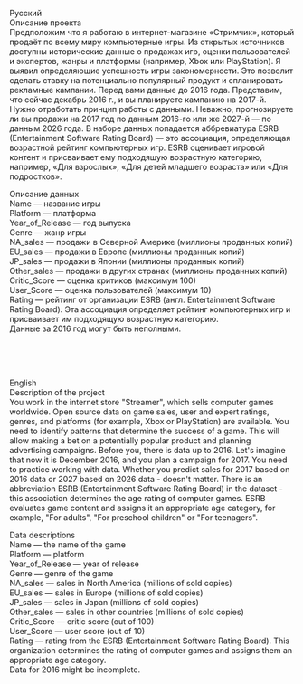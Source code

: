 Русский <br>
Описание проекта <br>
Предположим что я работаю в интернет-магазине «Стримчик», который продаёт по всему миру компьютерные игры. Из открытых источников доступны исторические данные о продажах игр, оценки пользователей и экспертов, жанры и платформы (например, Xbox или PlayStation). Я выявил определяющие успешность игры закономерности. Это позволит сделать ставку на потенциально популярный продукт и спланировать рекламные кампании. Перед вами данные до 2016 года. Представим, что сейчас декабрь 2016 г., и вы планируете кампанию на 2017-й. Нужно отработать принцип работы с данными. Неважно, прогнозируете ли вы продажи на 2017 год по данным 2016-го или же 2027-й — по данным 2026 года. В наборе данных попадается аббревиатура ESRB (Entertainment Software Rating Board) — это ассоциация, определяющая возрастной рейтинг компьютерных игр. ESRB оценивает игровой контент и присваивает ему подходящую возрастную категорию, например, «Для взрослых», «Для детей младшего возраста» или «Для подростков». <br>

Описание данных <br>
Name — название игры <br>
Platform — платформа <br>
Year_of_Release — год выпуска <br>
Genre — жанр игры <br>
NA_sales — продажи в Северной Америке (миллионы проданных копий) <br>
EU_sales — продажи в Европе (миллионы проданных копий) <br>
JP_sales — продажи в Японии (миллионы проданных копий) <br>
Other_sales — продажи в других странах (миллионы проданных копий) <br>
Critic_Score — оценка критиков (максимум 100) <br>
User_Score — оценка пользователей (максимум 10) <br>
Rating — рейтинг от организации ESRB (англ. Entertainment Software Rating Board). Эта ассоциация определяет рейтинг компьютерных игр и присваивает им подходящую возрастную категорию. <br>
Данные за 2016 год могут быть неполными. <br>


<br>
<br>
<br>

English <br>
Description of the project <br>
You work in the internet store "Streamer", which sells computer games worldwide. Open source data on game sales, user and expert ratings, genres, and platforms (for example, Xbox or PlayStation) are available. You need to identify patterns that determine the success of a game. This will allow making a bet on a potentially popular product and planning advertising campaigns.
Before you, there is data up to  2016. Let's imagine that now it is December  2016, and you plan a campaign for  2017. You need to practice working with data. Whether you predict sales for  2017 based on  2016 data or  2027 based on  2026 data - doesn't matter. There is an abbreviation ESRB (Entertainment Software Rating Board) in the dataset - this association determines the age rating of computer games. ESRB evaluates game content and assigns it an appropriate age category, for example, "For adults", "For preschool children" or "For teenagers". <br>

Data descriptions <br>
Name — the name of the game <br>
Platform — platform <br>
Year_of_Release — year of release <br>
Genre — genre of the game <br>
NA_sales — sales in North America (millions of sold copies) <br>
EU_sales — sales in Europe (millions of sold copies) <br>
JP_sales — sales in Japan (millions of sold copies) <br>
Other_sales — sales in other countries (millions of sold copies) <br>
Critic_Score — critic score (out of 100) <br>
User_Score — user score (out of 10) <br>
Rating — rating from the ESRB (Entertainment Software Rating Board). This organization determines the rating of computer games and assigns them an appropriate age category. <br>
Data for 2016 might be incomplete. <br>


